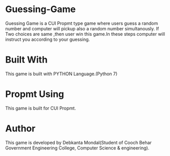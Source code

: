 # Guessing-Game
Guessing Game is a CUI Propmt type game where users guess a random number and computer will pickup also a random number simultanously.
If Two choices are same ,then user win this game.In these steps computer will instruct you according to your guessing.
# Built With
This game is built with PYTHON Language.(Python 7)
# Propmt Using
This game is built for CUI Propmt.
# Author
This game is developed by Debkanta Mondal(Student of Cooch Behar Government Engineering College, Computer Science & engineering).
